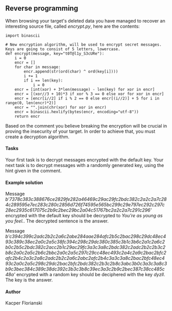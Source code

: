 ## Reverse programming

When browsing your target's deleted data you have managed to recover an interesting source file, called *encrypt.py*, here are the contents:

```
import binascii

# New encryption algorithm, will be used to encrypt secret messages. Keys are going to consist of 5 letters, lowercase.
def encrypt(message, key="t0T@l1y_S3cURe"):
    i = 0
    encr = []
    for char in message:
        encr.append(str(ord(char) ^ ord(key[i])))
        i += 1
        if i == len(key):
            i = 0
    encr = [int(xor) + 3*len(message) - len(key) for xor in encr]
    encr = [(xor//3 + 10)*3 if xor % 3 == 0 else xor for xor in encr]
    encr = [encr[i//2] if i % 2 == 0 else encr[(i//2)] + 5 for i in range(0, len(encr)*2)]
    encr = "".join(chr(xor) for xor in encr)
    encr = binascii.hexlify(bytes(encr, encoding="utf-8"))
    return encr
```

Based on the comment you believe breaking the encryption will be crucial in proving the insecurity of your target. In order to achieve that, you must create a decryption algorithm.

#### Tasks

Your first task is to decrypt messages encrypted with the default key. Your next task is to decrypt messages with a randomly generated key, using the hint given in the comment.

#### Example solution

Message *b'7378c383c388676ce2829fe282a46469c29ac29fc2bdc382c2a2c2a7c284c289595e7ec283c280c2856d726f74595e565bc299c29e797ec292c297c28ec2935c617075c2b9c2bec29bc2a04c51767bc2a2c2a7c291c296'* encrypted with the default key should be decrypted to *You’re as young as you feel.*. The decrypted sentence is the answer.

Message 
*b'c394c399c2adc2b2c2a6c2abe284aae284afc2b5c2bac298c29dc48ec493c389c38ec2a0c2a5c38fc394c298c29dc380c385c3b1c3b6c2a1c2a6c2b0c2b5c2bdc382c2acc2b1c29ac29fc3a3c3a8c2bdc382c2adc2b2c2b3c2b8c2a0c2a5c2b6c2bbc2a0c2a5c297c29cc48ec493c2a4c2a9c2bac2bfc2afc2b4c2a3c2a8c2adc2b2c2a6c2abc2afc2b4c3a3c3a8c2bac2bfc48ec493c2a0c2a5c298c29dc2bac2bfc2bdc382c2b3c2b8c3abc3b0c3a3c3a8c3b9c3bec384c389c38dc392c3b3c3b8c39ec3a3c2b9c2bec387c38cc485c48a'* encrypted with a random key should be deciphered with the key *dyzll*. The key is the answer.

#### Author

Kacper Florianski